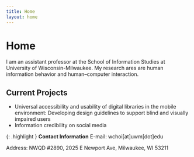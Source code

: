 ```yaml
---
title: Home
layout: home
---
```

# Home
I am an assistant professor at the School of Information Studies at University of Wisconsin-Milwaukee. My research ares are human information behavior and human–computer interaction.
## Current Projects
* Universal accessibility and usability of digital libraries in the mobile environment: Developing design guidelines to support blind and visually impaired users
* Information credibility on social media

{: .highlight }
**Contact Information**
E-mail: wchoi[at]uwm[dot]edu

Address: NWQD #2890, 2025 E Newport Ave, Milwaukee, WI 53211

